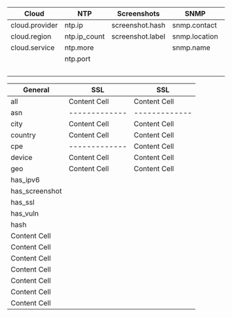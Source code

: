 
  |    Cloud       | NTP          |    Screenshots   |     SNMP      |       Telnet    |   SSH    |
  | -------------  | ---------    | -------------    | ------------- | ------------- | ------------- |
  | cloud.provider | ntp.ip       | screenshot.hash  | snmp.contact  | telnet.do     | ssh.hassh 
  | cloud.region   | ntp.ip_count | screenshot.label | snmp.location | telnet.dont   | ssh.type 
  | cloud.service  | ntp.more     |                  | snmp.name     | telnet.option |
  |                |  ntp.port    |                  |               | telnet.will   
  |                |              |                  |               | telnet.wont |

|     General     |    SSL        |   SSL        |
| ------------- | ------------- | ------------- |
| all  | Content Cell  | Content Cell  |
| asn| ------------- | ------------- |
| city | Content Cell  | Content Cell  |
| country  | Content Cell  | Content Cell  |
| cpe | ------------- | Content Cell  |
| device  | Content Cell  | Content Cell  |
| geo  | Content Cell  | Content Cell  |
| has_ipv6  |
| has_screenshot   |
| has_ssl   |
| has_vuln   |
| hash |
| Content Cell  |
| Content Cell  |
| Content Cell  |
| Content Cell  |
| Content Cell  |
| Content Cell  |
| Content Cell  |
